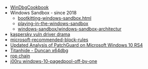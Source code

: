 
- [WinDbgCookbook](https://github.com/TimMisiak/WinDbgCookbook)
- Windows Sandbox - since 2018
  - [bootkitting-windows-sandbox.html](https://secret.club/2022/08/29/bootkitting-windows-sandbox.html)
  - [playing-in-the-windows-sandbox](https://research.checkpoint.com/2021/playing-in-the-windows-sandbox/)
  - [windows-sandbox/windows-sandbox-architectur](https://learn.microsoft.com/en-us/windows/security/threat-protection/windows-sandbox/windows-sandbox-architecture)
- [kaspersky vuln driver drama](https://firmwaresecurity.com/2020/02/16/kaspersky-bootloader-uefi-secure-boot-vulnerability/)
- [microsoft-recommended-block-rules](https://learn.microsoft.com/en-us/windows/security/threat-protection/windows-defender-application-control/microsoft-recommended-block-rules)
- [Updated Analysis of PatchGuard on Microsoft Windows 10 RS4
](https://blog.tetrane.com/2019/Analysis-Windows-PatchGuard.html)
- [Titanhide - Duncan x64dbg](https://github.com/mrexodia/TitanHide)
- [rop chain](https://www.ired.team/offensive-security/code-injection-process-injection/binary-exploitation/rop-chaining-return-oriented-programming)
- [j00ru windows-10-pagedpool-off-by-one](https://j00ru.vexillium.org/2018/07/exploiting-a-windows-10-pagedpool-off-by-one/#more-4539)